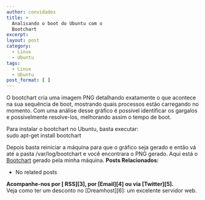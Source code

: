 ```yaml
---
author: convidados
title: >
  Analisando o boot do Ubuntu com o
  Bootchart
excerpt:
layout: post
category:
  - Linux
  - Ubuntu
tags:
  - Linux
  - Ubuntu
post_format: [ ]
---
```

O bootchart cria uma imagem PNG detalhando exatamente o que acontece na sua sequência de boot, mostrando quais processos estão carregando no momento. Com uma análise desse gráfico é possível identificar os gargalos e possivelmente resolve-los, melhorando assim o tempo de boot.

Para instalar o bootchart no Ubuntu, basta executar:  
sudo apt-get install bootchart

Depois basta reiniciar a máquina para que o gráfico seja gerado e então vá até a pasta /var/log/bootchart e você encontrara o PNG gerado. Aqui está o [Bootchart][1] gerado pela minha máquina. 
**Posts Relacionados:** 
*   No related posts









**Acompanhe-nos por [ RSS][3], por [Email][4] ou via [Twitter][5].**  
Veja como ter um desconto no [Dreamhost][6]: um excelente servidor web.

 [1]: http://vidageek.net/wp-content/uploads/2007/07/feisty-20070718-1.png "Bootchart"





